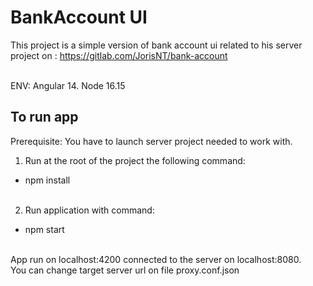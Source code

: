 # BankAccount UI

This project is a simple version of bank account ui related to his server project on : https://gitlab.com/JorisNT/bank-account <br /><br />

ENV: Angular 14. Node 16.15<br />

## To run app

Prerequisite:  You have to launch server project needed to work with.

1. Run at the root of the project the following command:
- npm install <br /><br />

2. Run application with command:
- npm start <br /><br />

App run on localhost:4200 connected to the server on localhost:8080.<br />
You can change target server url on file proxy.conf.json

